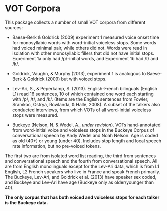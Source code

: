 # VOT Corpora

This package collects a number of small VOT corpora from different sources:

* Baese-Berk & Goldrick (2009) experiment 1 measured voice onset time for
  monosyllabic words with word-initial voiceless stops. Some words had voiced
  minimal pair, while others did not. Words were read in isolation with other
  monosyllabic fillers that did not have initial stops. Experiment 1a only had
  /p/-initial words, and Experiment 1b had /t/ and /k/.

* Goldrick, Vaughn, & Murphy (2013), experiment 1 is analogous to Baese-Berk &
  Goldrick (2009) but with voiced stops.

* Lev-Ari, S., & Peperkamp, S. (2013). English-French bilinguals (English L1)
  read 16 sentences, 10 of which contained one word each starting with /p/, /t/,
  and /k/. (Items are the English sentences from Fowler, Sramkoc, Ostrya,
  Rowlanda, & Halle, 2008). A subset of the talkers also conducted interviews,
  from which VOTs of all word-initial voiceless stops were measured.

* Buckeye (Nelson, N. & Wedel, A., _under revision_). VOTs hand-annotated from word-initial
  voice and voiceless stops in the Buckeye Corpus of conversational speech by
  Andy Wedel and Noah Nelson.  Age is coded as old (40+) or young (under 40).
  Includes stop length and local speech rate information, but no pre-voiced
  tokens.

The first two are from isolated word list reading, the third from sentences and
conversational speech and the fourth from conversational speech. All are from
English monolinguals except for the Lev-Ari data, which is from L1 English, L2
French speakers who live in France and speak French primarily. The Buckeye,
Lev-Ari, and Goldrick et al. (2013) have speaker sex coded, and Buckeye and
Lev-Ari have age (Buckeye only as older/younger than 40).

__The only corpus that has both voiced and voiceless stops for each talker is the
Buckeye data.__
